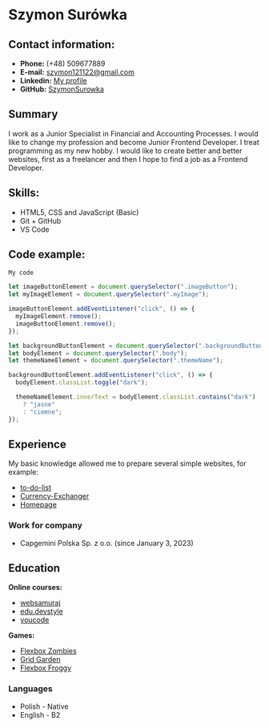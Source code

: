 # Szymon Surówka

## Contact information:

- **Phone:** (+48) 509677889
- **E-mail:** szymon121122@gmail.com
- **Linkedin:** [My profile](https://www.linkedin.com/in/szymon-sur%C3%B3wka-7622001a8/#experience)
- **GitHub:** [SzymonSurowka](https://github.com/SzymonSurowka)

## Summary

I work as a Junior Specialist in Financial and Accounting Processes. I would like to change my profession and become Junior Frontend Developer. I treat programming as my new hobby. I would like to create better and better websites, first as a freelancer and then I hope to find a job as a Frontend Developer.

## Skills:

- HTML5, CSS and JavaScript (Basic)
- Git + GitHub
- VS Code

## Code example:

`My code`

```javascript
let imageButtonElement = document.querySelector(".imageButton");
let myImageElement = document.querySelector(".myImage");

imageButtonElement.addEventListener("click", () => {
  myImageElement.remove();
  imageButtonElement.remove();
});

let backgroundButtonElement = document.querySelector(".backgroundButton");
let bodyElement = document.querySelector(".body");
let themeNameElement = document.querySelector(".themeName");

backgroundButtonElement.addEventListener("click", () => {
  bodyElement.classList.toggle("dark");

  themeNameElement.innerText = bodyElement.classList.contains("dark")
    ? "jasne"
    : "ciemne";
});
```

## Experience

My basic knowledge allowed me to prepare several simple websites, for example:

- [to-do-list](https://szymonsurowka.github.io/to-do-list/)
- [Currency-Exchanger](https://szymonsurowka.github.io/Currency-Exchanger/)
- [Homepage](https://szymonsurowka.github.io/Homepage-/)

### Work for company

- Capgemini Polska Sp. z o.o. (since January 3, 2023)

## Education

**Online courses:**

- [websamuraj](https://websamuraj.pl/)
- [edu.devstyle](https://edu.devstyle.pl)
- [youcode](https://youcode.pl)

**Games:**

- [Flexbox Zombies](https://mastery.games/flexboxzombies/)
- [Grid Garden](https://cssgridgarden.com/#pl)
- [Flexbox Froggy](https://flexboxfroggy.com/#pl)

### Languages

- Polish - Native
- English - B2
